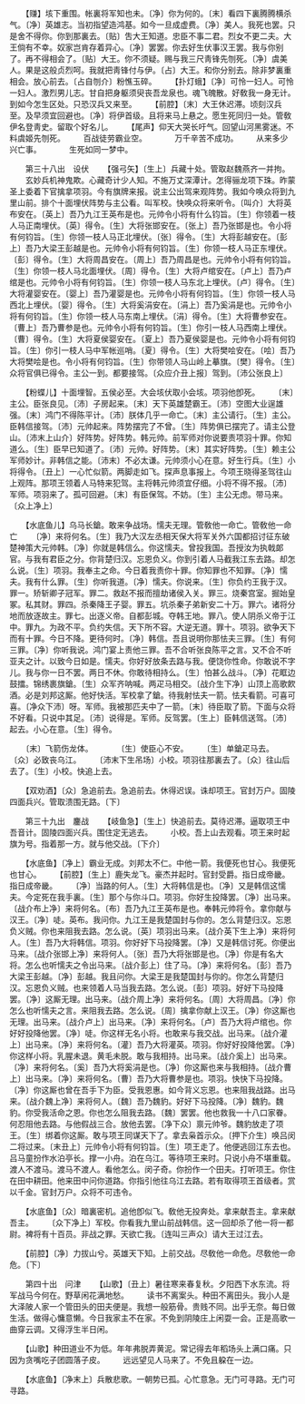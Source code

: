 <!-- { "loadSidebar": true } -->
　　【赚】垓下重围。帐裏将军知也未。〔净〕你为何的。〔末〕看四下裏腾腾横杀气。〔净〕英雄志。当初指望造鸿基。如今一旦成虚费。〔净〕美人。我死也罢。只是舍不得你。你到那裏去。〔贴〕吿大王知道。忠臣不事二君。烈女不更二夫。大王倘有不幸。奴家岂肯存着异心。〔净〕罢罢。你去好生伏事汉王罢。我与你别了。再不得相会了。〔贴〕大王。你不须疑。赐与我三尺靑锋先刎死。〔净〕虞美人。果是这般贞烈呵。我就把靑锋付与伊。〔占〕大王。和你分别去。除非梦裏重相会。放心前去。〔占自刎介〕粉憔玉碎。 
　　【扑灯蛾】〔净〕可怜一妇人。可怜一妇人。激烈男儿志。甘自把身躯须臾丧吾龙泉也。魂飞魄散。好敎我一身无计。到如今怎生区处。只恐汉兵又来至。 
　　【前腔】〔末〕大王休迟滞。顷刻汉兵至。及早须宜回避也。〔净〕将伊首级。且将来马上悬之。愿生死同归一处。管敎伊名登靑史。留取个好名儿。 
　　【尾声】仰天大哭长吁气。回望山河黑雾迷。不料虞姬先刎死。 
　　百战徒劳霸业空。　　　　万千辛苦不成功。 
　　从来多少兴亡事。　　　　生死如同一梦中。 

　　第三十八出　设伏 
　　【强弓矢】〔生上〕兵藏十处。管取赵魏燕齐一并拘。 
　　玄妙兵机神鬼欺。心藏奇计少人知。不施万丈深潭计。怎得骊龙项下珠。昨蒙圣上委着下官擒拿项羽。今有旗牌来报。说主公出驾来观阵势。我如今唤众将到九里山前。排个十面埋伏阵势与主公看。叫军校。快唤众将来听令。〔叫介〕大将英布安在。〔英上〕吾乃九江王英布是也。元帅令小将有什么钧旨。〔生〕你领着一枝人马正南埋伏。〔英〕得令。〔生〕大将张邯安在。〔张上〕吾乃张邯是也。令小将有何钧旨。〔生〕你领一枝人马正北埋伏。〔张〕得令。〔生〕大将彭越安在。〔彭上〕吾乃大梁王彭越是也。元帅令小将有何钧旨。〔生〕你领一枝人马正东埋伏。〔彭〕得令。〔生〕大将周昌安在。〔周上〕吾乃周昌是也。元帅令小将有何钧旨。〔生〕你领一枝人马北面埋伏。〔周〕得令。〔生〕大将卢绾安在。〔卢上〕吾乃卢绾是也。元帅令小将有何钧旨。〔生〕你领一枝人马东北上埋伏。〔卢〕得令。〔生〕大将灌婴安在。〔婴上〕吾乃灌婴是也。元帅令小将有何钧旨。〔生〕你领一枝人马西北上埋伏。〔婴〕得令。〔生〕大将奚涓安在。〔涓上〕吾乃奚涓是也。元帅令小将有何钧旨。〔生〕你领一枝人马东南上埋伏。〔涓〕得令。〔生〕大将曹参安在。〔曹上〕吾乃曹参是也。元帅令小将有何钧旨。〔生〕你引一枝人马西南上埋伏。〔曹〕得令。〔生〕大将夏侯婴安在。〔夏上〕吾乃夏侯婴是也。元帅令小将有何钧旨。〔生〕你引一枝人马中军帐巡哨。〔夏〕得令。〔生〕大将樊哙安在。〔哙〕吾乃大将樊哙是也。令小将有何钧旨。〔生〕你带领人马山岭上摹旗。〔樊〕得令。〔生〕众将官俱已得令。主公一到。都要接驾。〔众应介丑上报〕驾到。〔沛公张良上〕 

　　【粉蝶儿】十面埋智。五侯必至。大会垓伏取小会垓。项羽他卽死。 
　　〔末〕主公。臣张良见。〔沛〕子房起来。〔末〕天下英雄楚霸王。〔沛〕空图大业逞雄强。〔末〕鸿门不得陈平计。〔沛〕朕体几乎一命亡。〔末〕主公请行。〔生〕主公。臣韩信接驾。〔沛〕元帅起来。阵势摆完了不曾。〔生〕阵势俱已摆完了。请主公登山。〔沛末上山介〕好阵势。好阵势。韩元帅。前军师对你说要责项羽十罪。你知道么。〔生〕臣早已知道了。〔沛〕元帅。好阵势。〔末〕其实好阵势。〔生〕赖主公军师妙计。非韩信之能。〔沛末〕不必太谦。元帅须小心在意。好生行兵。〔生〕小将得令。〔丑上〕一心忙似箭。两脚走如飞。探声息事报上。今项王晓得圣驾往山上观阵。那项王领着人马特来犯驾。主将韩元帅须宜仔细。小将不得不报。〔沛〕军师。项羽来了。孤可回避。〔末〕有臣保驾。不妨。〔生〕主公无虑。带马来。〔众上净上〕 

　　【水底鱼儿】乌马长鎗。敢来争战场。懦夫无理。管敎他一命亡。管敎他一命亡 
　　〔净〕来将何名。〔生〕我乃大汉左丞相天保大将军关外六国都招讨征东破楚神策大元帅韩。〔净〕你就是韩信么。你这懦夫。曾投我国。吾授汝为执戟郞官。与我有君臣之分。你背楚归汉。忘恩负义。你到引着人马截我江东去路。却怎么说。〔生〕项羽。我奉主之命。今日着我责你十罪。你知罪也不知罪。〔净〕懦夫。我有什么罪。〔生〕你听我道。〔净〕懦夫。你说来。〔生〕你负约王我于汉。罪一。矫斩卿子冠军。罪二。救赵不报而擅劫诸侯入关。罪三。烧秦宫室。掘始皇冢。私其财。罪四。杀秦降王子婴。罪五。坑杀秦子弟新安二十万。罪六。诸将分地而放逐故主。罪七。出逐义帝。自都彭城。夺韩王地。罪八。使人阴杀义帝于江中。罪九。为政不平。负约失信。天下所不容。大逆无道。罪十。项羽。欲争天下而有十罪。今日不降。更待何时。〔净〕韩信。吾且说明你那怯夫三罪。〔生〕有何三罪。〔净〕你听我说。鸿门宴上责他三罪。吾不合听张良陈平之言。又不合不听亚夫之计。以致今日如是。懦夫。你好好放条去路与我。便饶你性命。你敢说不字儿。我与你一日不罢。两日不休。你敢待相持么。〔生〕怕甚么战斗。〔净〕花眶边鼓擂。锦绣裹旗鎗。〔生〕众军齐呐喊。两疋马相交。〔战介生下净〕山顶上高歌飮酒。必是刘邦这厮。他好快活。军校拿了鎗。待我射怯夫一箭。怯夫看箭。可喜可喜。〔净众下沛〕呀。军师。我被那匹夫中了一箭。〔末〕待臣取了箭。下面与众将不好看。只说中其足。〔沛〕说得是。军师。反驾罢。〔生上〕臣韩信送驾。〔沛〕起去。小心在意。〔生〕得令。 

　　〔末〕飞箭伤龙体。　　　　〔生〕使臣心不安。 
　　〔生〕单鎗疋马去。　　　　〔众〕必致丧乌江。 
　　〔沛末下生吊场〕小校。项羽往那裏去了。〔众〕往山后去了。〔生〕小校。快追上去。 

　　【双劝酒】〔众〕急追前去。急追前去。休得迟误。诛却项王。官封万户。固陵四面兵兴。管取溃围无路。〔下〕 

　　第三十九出　鏖战 
　　【岐鱼急】〔生上〕快追前去。莫待迟滞。逼取项王中吾音计。固陵四面兴兵。围住定无逃去。 
　　小校。吾上山去观看。项王来时起旗为号。指着那一方。就与他交战。〔下介〕 

　　【水底鱼】〔净上〕霸业无成。刘邦太不仁。中他一箭。我便死也甘心。我便死也甘心。 
　　【前腔】〔生上〕鹿失龙飞。豪杰并起时。官封受爵。指日成帝畿。指日成帝畿。 
　　〔净〕当路的何人。〔生〕大将韩信是也。〔净〕又是韩信这懦夫。今定死在我手裏。〔生〕那个与你斗口。项羽。你好生投降罢。〔净〕出马来。〔战介布上净〕来将何名。〔布〕吾乃九江王英布是也。奉韩元帅将令。拿你献与汉王。〔净〕唗。英布。我问你。九江王是我楚国封与你的。怎么背楚归汉。忘恩负义贼。你也来阻我去路。怎么说。〔英〕项羽出马来。〔战介英下生上净〕来将何人。〔生〕吾乃大将韩信。项羽。你好好下马投降罢。〔净〕又是韩信讨死。你便出马来。〔战介张邯上净〕来将何人。〔张〕吾乃大将张邯是也。〔净〕你是有名大将。怎么也听懦夫之令出马来。〔战介彭上〕住了马。〔净〕来将何名。〔彭〕吾乃大梁王彭越。〔净〕彭越。我且问你。大梁王是我楚国封与你的。你怎么背楚归汉。忘恩负义贼。也来领着人马当我去路。怎么说。〔彭〕项羽。好好下马投降罢。〔净〕这厮无理。出马来。〔战介周上净〕来将何名。〔周〕大将周昌。〔净〕你怎么也听懦夫之言。来阻我去路。怎么说。〔周〕擒拿你献上汉王。〔净〕你这厮也无理。出马来。〔战介卢上〕出马来。〔净〕来将何名。〔卢〕吾乃大将卢绾也。你好好投降他罢。〔净〕唗。你这样无名小将。也敢来与我交战。出马来。〔战介灌上〕出马来。〔净〕来将何名。〔灌〕吾乃大将灌英。项羽。你好好投降他罢。〔净〕你这样小将。乳腥未退。黄毛未脱。敢与我相持。出马来。〔战介奚上〕出马来。〔净〕来将何名。〔奚〕吾乃大将奚涓是也。〔净〕你这厮也来与我相持。〔战介曹上〕出马来。〔净〕来将何名。〔曹〕吾乃大将曹参是也。项羽。快快下马投降。〔净〕你这厮也曾在吾手下为臣。受我恩惠。如今背义忘恩。也来阻我战路。出马来。〔战介魏上净〕来将何人。〔魏〕吾乃魏豹。好好下马投降。〔净〕魏豹。魏豹。你受我活命之恩。你也怎么阻我去路。〔魏〕罢罢。他也救我一十八口家眷。何忍阻他去路。与他假战三合。放他去罢。〔净下众〕禀元帅爷。魏豹放走了项王。〔生〕绑着你这厮。敢与项王同谋天下了。拿去枭首示众。〔押下介生〕唤吕闵二将过来。〔末丑上〕元帅令小将有何钧旨。〔生〕项王走了。他便逃回江东去也。吕马童扮作水泊亭长。撑一小舟。泊在乌江。等待项王来时。只说小舟不堪重载。渡人不渡马。渡马不渡人。看他怎么。闵子奇。你扮作一个田夫。打听项王。你住在田中耕田。他来田中问你道路。你指引他往乌江去路。若有取得项王首级者。赏以千金。官封万户。众将不可违令。 

　　【水底鱼】〔众〕暗裏密机。追他卽似飞。敎他无投奔处。拿来献吾主。拿来献吾主。 
　　〔众下净上〕军校。你看我九里山前战韩信。这一回却杀了他一将一都尉。裨将有十百员。非战之罪。天欲亡我。〔连叫三声众〕请大王过江去。 

　　【前腔】〔净〕力拔山兮。英雄天下知。上前交战。尽敎他一命危。尽敎他一命危。〔下〕 

　　第四十出　问津 
　　【山歌】〔丑上〕暑往寒来春复秋。夕阳西下水东流。将军战马今何在。野草闲花满地愁。 
　　读书不离案头。种田不离田头。我小人是大泽陂人家一个管田头的田夫便是。我想一般筋骨。贵贱不同。出乎无奈。每日做生活。做得心慵意懒。今日我家主不在家。不免到阴陵庄上闲耍一会。正是高歌一曲穿云调。又得浮生半日闲。 

　　【山歌】种田道业不为低。年年弗脱弄黄泥。常记得去年稻场头上满口痛。只因为贪嘴吃子团圆落子皮。 
　　远远望见人马来了。不免且躱在一边。 

　　【水底鱼】〔净末上〕兵散悲歌。一朝势已孤。心忙意急。无门可寻路。无门可寻路。 
